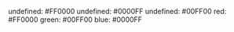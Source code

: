 undefined: #FF0000 
undefined: #0000FF 
undefined: #00FF00 
red: #FF0000 
green: #00FF00 
blue: #0000FF 
